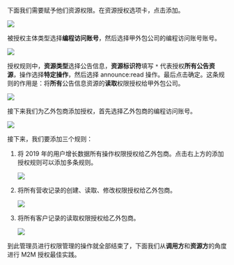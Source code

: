 <IntegrationDetailCard title="将资源授权给编程访问账号">

下面我们需要赋予他们资源权限。在资源授权选项卡，点击添加。

![](~@imagesZhCn/guides/authorization/m2m-acl-1.png)

被授权主体类型选择**编程访问账号**，然后选择甲外包公司的编程访问账号账号。

![](~@imagesZhCn/guides/authorization/m2m-acl-2.png)

授权规则中，**资源类型**选择公告信息，**资源标识符**填写 `*` 代表授权**所有公告资源**，操作选择**特定操作**，然后选择 announce:read 操作。最后点击确定。这条规则的作用是：将**所有**公告信息资源的**读取**权限授权给甲外包公司。

![](~@imagesZhCn/guides/authorization/m2m-acl-3.png)

接下来我们为乙外包商添加授权，首先选择乙外包商的编程访问账号。

![](~@imagesZhCn/guides/authorization/m2m-acl-4.png)

接下来，我们要添加三个规则：

1. 将 2019 年的用户增长数据所有操作权限授权给乙外包商。点击右上方的添加授权规则可以添加多条规则。

   ![](~@imagesZhCn/guides/authorization/m2m-acl-5.png)

2. 将所有营收记录的创建、读取、修改权限授权给乙外包商。

   ![](~@imagesZhCn/guides/authorization/m2m-acl-6.png)

3. 将所有客户记录的读取权限授权给乙外包商。

   ![](~@imagesZhCn/guides/authorization/m2m-acl-7.png)

到此管理员进行权限管理的操作就全部结束了，下面我们从**调用方**和**资源方**的角度进行 M2M 授权最佳实践。

</IntegrationDetailCard>
